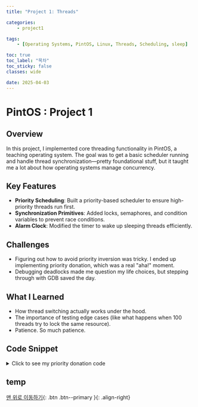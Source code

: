 ```yaml
---
title: "Project 1: Threads"

categories:
    - project1

tags:
    - [Operating Systems, PintOS, Linux, Threads, Scheduling, sleep]

toc: true
toc_label: "목차"
toc_sticky: false
classes: wide

date: 2025-04-03
---
```


# PintOS : Project 1

## Overview

In this project, I implemented core threading functionality in PintOS, a teaching operating system. The goal was to get a basic scheduler running and handle thread synchronization—pretty foundational stuff, but it taught me a lot about how operating systems manage concurrency.

## Key Features

- **Priority Scheduling**: Built a priority-based scheduler to ensure high-priority threads run first.
- **Synchronization Primitives**: Added locks, semaphores, and condition variables to prevent race conditions.
- **Alarm Clock**: Modified the timer to wake up sleeping threads efficiently.

## Challenges

- Figuring out how to avoid priority inversion was tricky. I ended up implementing priority donation, which was a real "aha!" moment.
- Debugging deadlocks made me question my life choices, but stepping through with GDB saved the day.

## What I Learned

- How thread switching actually works under the hood.
- The importance of testing edge cases (like what happens when 100 threads try to lock the same resource).
- Patience. So much patience.

## Code Snippet

<details>
<summary>Click to see my priority donation code</summary>

```c
void donate_priority(struct thread *donor, struct thread *receiver) {
    if (donor->priority > receiver->priority) {
        receiver->priority = donor->priority;
    }
}
```
</details>

## temp



[맨 위로 이동하기](#){: .btn .btn--primary }{: .align-right}